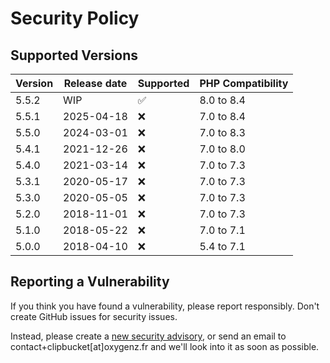 # Security Policy

## Supported Versions

| Version | Release date | Supported          | PHP Compatibility |
|---------|--------------|--------------------|-------------------|
| 5.5.2   | WIP          | :white_check_mark: | 8.0 to 8.4        |
| 5.5.1   | 2025-04-18   | :x:                | 7.0 to 8.4        |
| 5.5.0   | 2024-03-01   | :x:                | 7.0 to 8.3        |
| 5.4.1   | 2021-12-26   | :x:                | 7.0 to 8.0        |
| 5.4.0   | 2021-03-14   | :x:                | 7.0 to 7.3        |
| 5.3.1   | 2020-05-17   | :x:                | 7.0 to 7.3        |
| 5.3.0   | 2020-05-05   | :x:                | 7.0 to 7.3        |
| 5.2.0   | 2018-11-01   | :x:                | 7.0 to 7.3        |
| 5.1.0   | 2018-05-22   | :x:                | 7.0 to 7.1        |
| 5.0.0   | 2018-04-10   | :x:                | 5.4 to 7.1        |

## Reporting a Vulnerability
If you think you have found a vulnerability, please report responsibly. 
Don't create GitHub issues for security issues. 

Instead, please create a [new security advisory](https://github.com/MacWarrior/clipbucket-v5/security/advisories), or send an email to contact+clipbucket[at]oxygenz.fr and we'll look into it as soon as possible.

